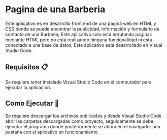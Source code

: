 # Pagina de una Barberia

Este aplicativo es en desarrollo front end de una página web en HTML y CSS donde se puede encontrar la publicidad, información y formulario de contacto de una Barberia; Este aplicativo 
solo está enrutando paginas mediante HTML pero no está realizando ninguna funcionalidad ni está conectado a una base de datos; Este aplicativo esta desarrollado en Visual Studio Code.

## Requisitos 📋

Se requiere tener instalado Visual Studio Code en el computador para ejecutar la aplicación.

## Como Ejecutar 🔧

Se requiere descargar los archivos publicados y desde Visual Studio Code abrir las carpetas descargadas como proyecto, seguidamente se debe ejecutar el programa donde posteriormente se abrirá en el navegador una pestaña con el aplicativo en funcionamiento 
